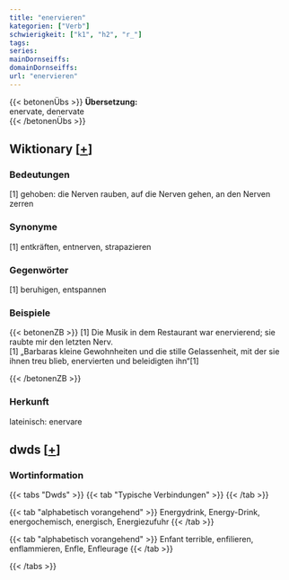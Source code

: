 ```yaml
---
title: "enervieren"
kategorien: ["Verb"]
schwierigkeit: ["k1", "h2", "r_"]
tags:
series:
mainDornseiffs:
domainDornseiffs:
url: "enervieren"
---
```


{{< betonenÜbs >}}
**Übersetzung:**  
enervate, denervate  
{{< /betonenÜbs >}}

## Wiktionary [[+](https://de.wiktionary.org/wiki/enervieren)]

### Bedeutungen
[1] gehoben: die Nerven rauben, auf die Nerven gehen, an den Nerven zerren  

### Synonyme
[1] entkräften, entnerven, strapazieren  

### Gegenwörter
[1] beruhigen, entspannen  

### Beispiele
{{< betonenZB >}}
[1] Die Musik in dem Restaurant war enervierend; sie raubte mir den letzten Nerv.  
[1] „Barbaras kleine Gewohnheiten und die stille Gelassenheit, mit der sie ihnen treu blieb, enervierten und beleidigten ihn“[1]  

{{< /betonenZB >}}
### Herkunft
lateinisch: enervare  



## dwds [[+](https://www.dwds.de/wb/enervieren)]

### Wortinformation
{{< tabs "Dwds" >}}
{{< tab "Typische Verbindungen" >}}
{{< /tab >}}

{{< tab "alphabetisch vorangehend" >}}
Energydrink, Energy-Drink, energochemisch, energisch, Energiezufuhr
{{< /tab >}}

{{< tab "alphabetisch vorangehend" >}}
Enfant terrible, enfilieren, enflammieren, Enfle, Enfleurage
{{< /tab >}}

{{< /tabs >}}

